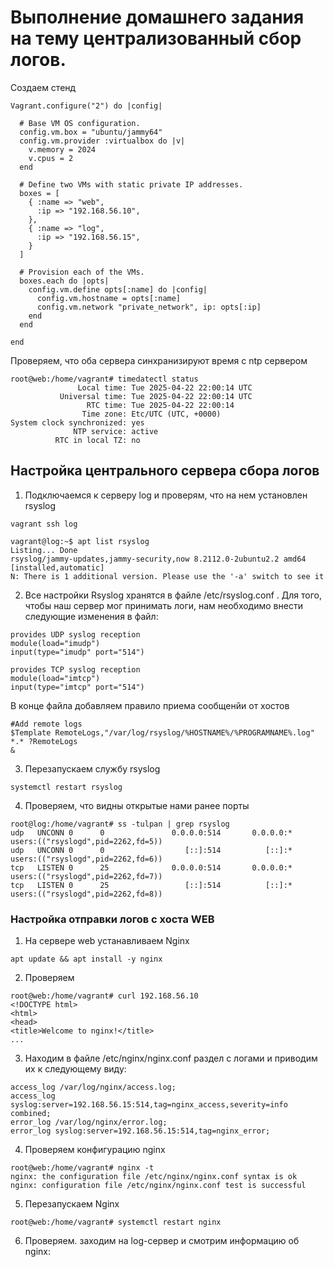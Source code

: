 # Выполнение домашнего задания на тему централизованный сбор логов.
Создаем стенд
```
Vagrant.configure("2") do |config|

  # Base VM OS configuration.
  config.vm.box = "ubuntu/jammy64"
  config.vm.provider :virtualbox do |v|
    v.memory = 2024
    v.cpus = 2
  end

  # Define two VMs with static private IP addresses.
  boxes = [
    { :name => "web",
      :ip => "192.168.56.10",
    },
    { :name => "log",
      :ip => "192.168.56.15",
    }
  ]

  # Provision each of the VMs.
  boxes.each do |opts|
    config.vm.define opts[:name] do |config|
      config.vm.hostname = opts[:name]
      config.vm.network "private_network", ip: opts[:ip]
    end
  end

end

```
 Проверяем, что оба сервера синхранизируют время с ntp сервером
```
root@web:/home/vagrant# timedatectl status
               Local time: Tue 2025-04-22 22:00:14 UTC
           Universal time: Tue 2025-04-22 22:00:14 UTC
                 RTC time: Tue 2025-04-22 22:00:14
                Time zone: Etc/UTC (UTC, +0000)
System clock synchronized: yes
              NTP service: active
          RTC in local TZ: no
```


## Настройка центрального сервера сбора логов
1. Подключаемся к серверу log и проверям, что на нем установлен rsyslog
```
vagrant ssh log

vagrant@log:~$ apt list rsyslog
Listing... Done
rsyslog/jammy-updates,jammy-security,now 8.2112.0-2ubuntu2.2 amd64 [installed,automatic]
N: There is 1 additional version. Please use the '-a' switch to see it
```
2. Все настройки Rsyslog хранятся в файле /etc/rsyslog.conf . Для того, чтобы наш сервер мог принимать логи, нам необходимо внести следующие изменения в файл: 
```
provides UDP syslog reception
module(load="imudp")
input(type="imudp" port="514")

provides TCP syslog reception
module(load="imtcp")
input(type="imtcp" port="514")
```
В конце файла добавляем правило приема сообщенйи от хостов
```
#Add remote logs
$Template RemoteLogs,"/var/log/rsyslog/%HOSTNAME%/%PROGRAMNAME%.log"
*.* ?RemoteLogs
&
```
3. Перезапускаем службу rsyslog
```
systemctl restart rsyslog
```
4. Проверяем, что видны открытые нами ранее порты
```
root@log:/home/vagrant# ss -tulpan | grep rsyslog
udp   UNCONN 0      0               0.0.0.0:514       0.0.0.0:*     users:(("rsyslogd",pid=2262,fd=5))
udp   UNCONN 0      0                  [::]:514          [::]:*     users:(("rsyslogd",pid=2262,fd=6))
tcp   LISTEN 0      25              0.0.0.0:514       0.0.0.0:*     users:(("rsyslogd",pid=2262,fd=7))
tcp   LISTEN 0      25                 [::]:514          [::]:*     users:(("rsyslogd",pid=2262,fd=8))
```
### Настройка отправки логов с хоста WEB
1. На сервере web устанавливаем Nginx
```
apt update && apt install -y nginx
```
2. Проверяем
```
root@web:/home/vagrant# curl 192.168.56.10
<!DOCTYPE html>
<html>
<head>
<title>Welcome to nginx!</title>
...
```
3. Находим в файле /etc/nginx/nginx.conf раздел с логами и приводим их к следующему виду:
```
access_log /var/log/nginx/access.log;
access_log syslog:server=192.168.56.15:514,tag=nginx_access,severity=info combined;
error_log /var/log/nginx/error.log;
error_log syslog:server=192.168.56.15:514,tag=nginx_error;
```
4. Проверяем конфигурацию nginx
```
root@web:/home/vagrant# nginx -t
nginx: the configuration file /etc/nginx/nginx.conf syntax is ok
nginx: configuration file /etc/nginx/nginx.conf test is successful
```
5. Перезапускаем Nginx
```
root@web:/home/vagrant# systemctl restart nginx
```
6. Проверяем. заходим на log-сервер и смотрим информацию об nginx:
```
